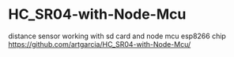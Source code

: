 # HC_SR04-with-Node-Mcu
distance sensor working with sd card and node mcu esp8266 chip
https://github.com/artgarcia/HC_SR04-with-Node-Mcu/

